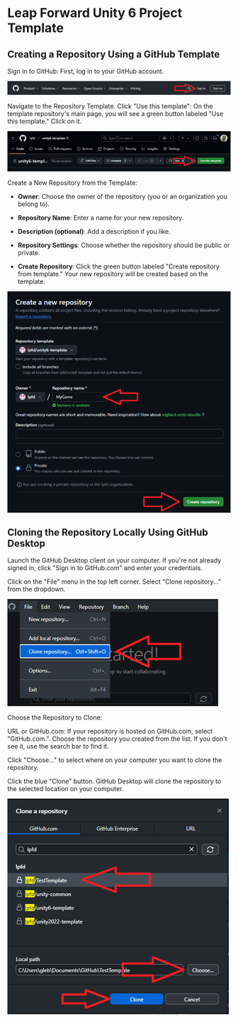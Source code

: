 # Leap Forward Unity 6 Project Template

## Creating a Repository Using a GitHub Template

Sign in to GitHub: First, log in to your GitHub account.

![github-sing-in](Documentation/Images/github-sing-in.png)

Navigate to the Repository Template. Click "Use this template": On the template repository's main page, you will see a green button labeled "Use this template." Click on it.

![github-use-this-template](Documentation/Images/github-use-this-template.png)

Create a New Repository from the Template:

- **Owner**: Choose the owner of the repository (you or an organization you belong to).

- **Repository Name**: Enter a name for your new repository.

- **Description (optional)**: Add a description if you like.

- **Repository Settings**: Choose whether the repository should be public or private.

- **Create Repository**: Click the green button labeled "Create repository from template." Your new repository will be created based on the template.

![github-create-repository](Documentation/Images/github-create-repository.png)

## Cloning the Repository Locally Using GitHub Desktop

Launch the GitHub Desktop client on your computer. If you're not already signed in, click "Sign in to GitHub.com" and enter your credentials.

Click on the "File" menu in the top left corner. Select "Clone repository..." from the dropdown.

![github-desktop-create-repository](Documentation/Images/github-desktop-create-repository.png)

Choose the Repository to Clone:

URL or GitHub.com: If your repository is hosted on GitHub.com, select "GitHub.com.". Choose the repository you created from the list. If you don't see it, use the search bar to find it.

Click "Choose..." to select where on your computer you want to clone the repository.

Click the blue "Clone" button. GitHub Desktop will clone the repository to the selected location on your computer.

![github-desktop-clone](Documentation/Images/github-desktop-clone.png)

